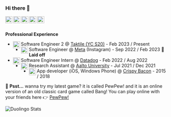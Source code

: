 ### Hi there 👋

<a href="https://www.linkedin.com/in/albertoxamin/">

  <img align="left" alt="Alberto Xamin's Linkdein" width="22px" src="https://cdn1.iconfinder.com/data/icons/logotypes/32/square-linkedin-512.png" />
</a>
<a href="https://github.com/albertoxamin">
  <img align="left" alt="Alberto Xamin's Github" width="22px" src="https://cdn3.iconfinder.com/data/icons/social-rounded-2/72/GitHub-512.png" />
</a>
<a href="https://stackoverflow.com/users/3154909/alberto">
  <img align="left" alt="Alberto Xamin's StackOverflow" width="22px" src="https://cdn0.iconfinder.com/data/icons/social-rounded/72/stackoverflow-512.png" />
</a>
<a href="https://instagram.com/alberto.programmer/">
  <img align="left" alt="Alberto Xamin's Instagram" width="22px" src="https://cdn2.iconfinder.com/data/icons/social-media-applications/64/social_media_applications_3-instagram-512.png" />
</a>
<a href="https://www.xamin.it/">
  <img align="left" alt="Alberto Xamin's Website" width="22px" src="https://cdn3.iconfinder.com/data/icons/social-media-square-4/1024/square-10-512.png" />
</a>
<br/>
<br/>

**Professional Experience**



* <img align="left" alt="meta-logo" width="22px" src="https://www.taktile.com/assets/favicon/favicon.png" /> Software Engineer 2 @ [Taktile (YC S20)](https://www.taktile.com/) - Feb 2023 / Present
* <img align="left" alt="meta-logo" width="22px" src="https://static.xx.fbcdn.net/rsrc.php/y5/r/m4nf26cLQxS.ico" /> Software Engineer @ [Meta](https://www.meta.com/) (Instagram) - Sep 2022 / Feb 2023 🫡 **Laid off**
* <img align="left" alt="datadog-logo" width="22px" src="https://www.datadoghq.com/favicon.ico" /> Software Engineer Intern @ [Datadog](https://datadoghq.com) - Feb 2022 / Aug 2022
* <img align="left" alt="aalto-logo" width="22px" src="https://www.aalto.fi/favicon.ico" /> Research Assistant @ [Aalto University](https://www.aalto.fi/en) - Jul 2021 / Dec 2021
* <img align="left" alt="crispy-bacon-logo" width="22px" src="https://crispybacon.it/wp-content/uploads/2018/10/cropped-ms-icon-310x310-32x32.png" /> App developer (iOS, Windows Phone) @ [Crispy Bacon](https://crispybacon.it/en/) - 2015 / 2018



🤫 **Psst...** wanna try my latest game? it is called PewPew! and it is an online version of an old classic card game called Bang! You can play online with your friends here 👉 <a href="https://bang.xamin.it">PewPew!</a>


![Duolingo Stats](https://duolingo-stats-card.vercel.app/api?username=AlbertoXamin)

